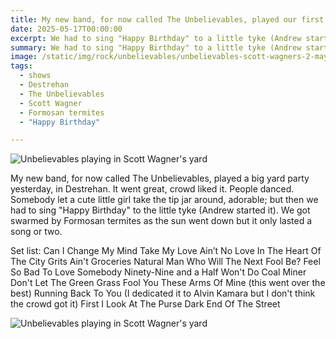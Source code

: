 ```yaml
---
title: My new band, for now called The Unbelievables, played our first show at a house party in Destrehan, Louisiana.
date: 2025-05-17T00:00:00
excerpt: We had to sing "Happy Birthday" to a little tyke (Andrew started it).
summary: We had to sing "Happy Birthday" to a little tyke (Andrew started it).
image: /static/img/rock/unbelievables/unbelievables-scott-wagners-2-may-17-2025.jpeg
tags:
  - shows
  - Destrehan
  - The Unbelievables
  - Scott Wagner
  - Formosan termites
  - "Happy Birthday"

---
```

![Unbelievables playing in Scott Wagner's yard](/static/img/rock/unbelievables/unbelievables-scott-wagners-2-may-17-2025.jpeg)

My new band, for now called The Unbelievables, played a big yard party yesterday, in Destrehan. It went great, crowd liked it. People danced. Somebody let a cute little girl take the tip jar around, adorable; but then we had to sing "Happy Birthday" to the little tyke (Andrew started it). We got swarmed by Formosan termites as the sun went down but it only lasted a song or two.

Set list:
Can I Change My Mind
Take My Love
Ain’t No Love In The Heart Of The City
Grits Ain't Groceries
Natural Man
Who Will The Next Fool Be?
Feel So Bad
To Love Somebody
Ninety-Nine and a Half Won't Do
Coal Miner
Don't Let The Green Grass Fool You
These Arms Of Mine (this went over the best)
Running Back To You (I dedicated it to Alvin Kamara but I don't think the crowd got it)
First I Look At The Purse
Dark End Of The Street

![Unbelievables playing in Scott Wagner's yard](/static/img/rock/unbelievables/unbelievables-scott-wagners-1-may-17-2024.jpeg)